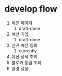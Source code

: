 # develop flow

1. 메인 페이지
   1. draft-done
2. 예산 기입
   1. draft-done
3. 신규 예산 등록
   1. currently
4. 예산 상세 조회
5. 블로커 등급 조회
6. 환경 설정 

